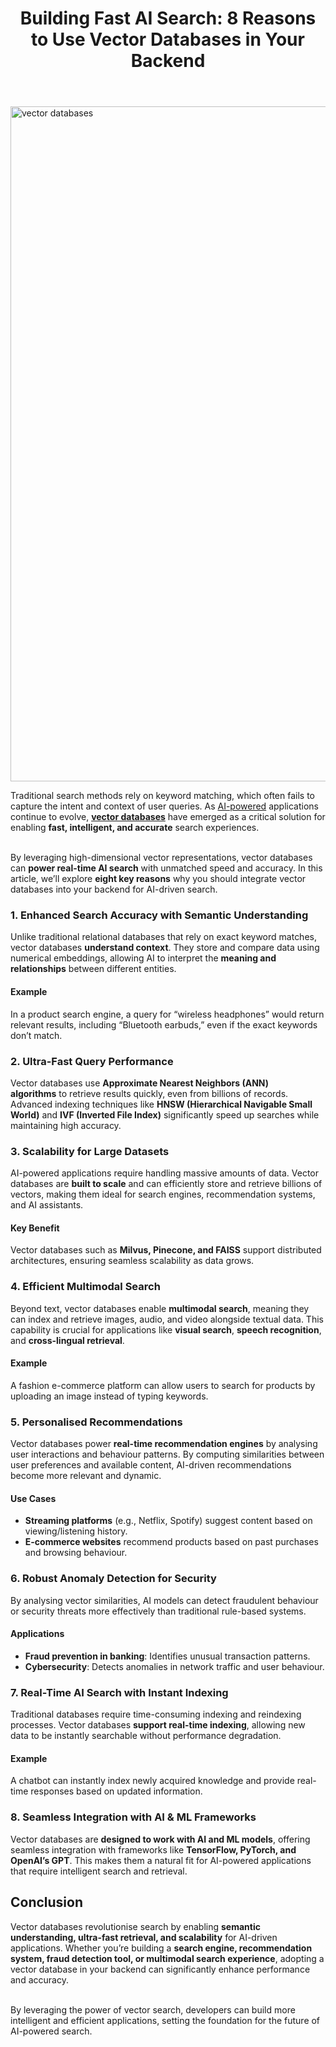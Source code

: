 
<div class="inside-article">
<header aria-label="Content" class="entry-header">
<h1 class="entry-title" itemprop="headline">Building Fast AI Search: 8 Reasons to Use Vector Databases in Your Backend</h1> 
</header>
<div class="featured-image cv-col-12 post-image">
<img alt="vector databases" class="size-full cv-col-12 wp-post-image" decoding="async" fetchpriority="high" height="1080" itemprop="image" sizes="(max-width: 1920px) 100vw, 1920px" src="https://www.devcentrehouse.eu/blogs/wp-content/uploads/2025/05/vector-databases-use.jpg" srcset="https://www.devcentrehouse.eu/blogs/wp-content/uploads/2025/05/vector-databases-use.jpg 1920w, https://www.devcentrehouse.eu/blogs/wp-content/uploads/2025/05/vector-databases-use-300x169.jpg 300w, https://www.devcentrehouse.eu/blogs/wp-content/uploads/2025/05/vector-databases-use-1024x576.jpg 1024w, https://www.devcentrehouse.eu/blogs/wp-content/uploads/2025/05/vector-databases-use-768x432.jpg 768w, https://www.devcentrehouse.eu/blogs/wp-content/uploads/2025/05/vector-databases-use-1536x864.jpg 1536w" style="aspect-ratio:0;" width="1920"/> </div>
<div class="entry-content" itemprop="text">
<p>Traditional search methods rely on keyword matching, which often fails to capture the intent and context of user queries. As <a href="https://www.devcentrehouse.eu/en/services/artificial-intelligence">AI-powered</a> applications continue to evolve, <strong><a href="https://en.wikipedia.org/wiki/Vector_database" rel="noreferrer noopener" target="_blank">vector databases</a></strong> have emerged as a critical solution for enabling <strong>fast, intelligent, and accurate</strong> search experiences.</p>
<p><br/>By leveraging high-dimensional vector representations, vector databases can <strong>power real-time AI search</strong> with unmatched speed and accuracy. In this article, we’ll explore <strong>eight key reasons</strong> why you should integrate vector databases into your backend for AI-driven search.</p>
<h3 class="wp-block-heading"><strong>1. Enhanced Search Accuracy with Semantic Understanding</strong></h3>
<p>Unlike traditional relational databases that rely on exact keyword matches, vector databases <strong>understand context</strong>. They store and compare data using numerical embeddings, allowing AI to interpret the <strong>meaning and relationships</strong> between different entities.</p>
<h4 class="wp-block-heading"><strong>Example</strong></h4>
<p>In a product search engine, a query for “wireless headphones” would return relevant results, including “Bluetooth earbuds,” even if the exact keywords don’t match.</p>
<h3 class="wp-block-heading"><strong>2. Ultra-Fast Query Performance</strong></h3>
<p>Vector databases use <strong>Approximate Nearest Neighbors (ANN) algorithms</strong> to retrieve results quickly, even from billions of records. Advanced indexing techniques like <strong>HNSW (Hierarchical Navigable Small World)</strong> and <strong>IVF (Inverted File Index)</strong> significantly speed up searches while maintaining high accuracy.</p>
<h3 class="wp-block-heading"><strong>3. Scalability for Large Datasets</strong></h3>
<p>AI-powered applications require handling massive amounts of data. Vector databases are <strong>built to scale</strong> and can efficiently store and retrieve billions of vectors, making them ideal for search engines, recommendation systems, and AI assistants.</p>
<h4 class="wp-block-heading"><strong>Key Benefit</strong></h4>
<p>Vector databases such as <strong>Milvus, Pinecone, and FAISS</strong> support distributed architectures, ensuring seamless scalability as data grows.</p>
<h3 class="wp-block-heading"><strong>4. Efficient Multimodal Search</strong></h3>
<p>Beyond text, vector databases enable <strong>multimodal search</strong>, meaning they can index and retrieve images, audio, and video alongside textual data. This capability is crucial for applications like <strong>visual search</strong>, <strong>speech recognition</strong>, and <strong>cross-lingual retrieval</strong>.</p>
<h4 class="wp-block-heading"><strong>Example</strong></h4>
<p>A fashion e-commerce platform can allow users to search for products by uploading an image instead of typing keywords.</p>
<h3 class="wp-block-heading"><strong>5. Personalised Recommendations</strong></h3>
<p>Vector databases power <strong>real-time recommendation engines</strong> by analysing user interactions and behaviour patterns. By computing similarities between user preferences and available content, AI-driven recommendations become more relevant and dynamic.</p>
<h4 class="wp-block-heading"><strong>Use Cases</strong></h4>
<ul class="wp-block-list">
<li><strong>Streaming platforms</strong> (e.g., Netflix, Spotify) suggest content based on viewing/listening history.</li>
<li><strong>E-commerce websites</strong> recommend products based on past purchases and browsing behaviour.</li>
</ul>
<h3 class="wp-block-heading"><strong>6. Robust Anomaly Detection for Security</strong></h3>
<p>By analysing vector similarities, AI models can detect fraudulent behaviour or security threats more effectively than traditional rule-based systems.</p>
<h4 class="wp-block-heading"><strong>Applications</strong></h4>
<ul class="wp-block-list">
<li><strong>Fraud prevention in banking</strong>: Identifies unusual transaction patterns.</li>
<li><strong>Cybersecurity</strong>: Detects anomalies in network traffic and user behaviour.</li>
</ul>
<h3 class="wp-block-heading"><strong>7. Real-Time AI Search with Instant Indexing</strong></h3>
<p>Traditional databases require time-consuming indexing and reindexing processes. Vector databases <strong>support real-time indexing</strong>, allowing new data to be instantly searchable without performance degradation.</p>
<h4 class="wp-block-heading"><strong>Example</strong></h4>
<p>A chatbot can instantly index newly acquired knowledge and provide real-time responses based on updated information.</p>
<h3 class="wp-block-heading"><strong>8. Seamless Integration with AI &amp; ML Frameworks</strong></h3>
<p>Vector databases are <strong>designed to work with AI and ML models</strong>, offering seamless integration with frameworks like <strong>TensorFlow, PyTorch, and OpenAI’s GPT</strong>. This makes them a natural fit for AI-powered applications that require intelligent search and retrieval.</p>
<h2 class="wp-block-heading"><strong>Conclusion</strong></h2>
<p>Vector databases revolutionise search by enabling <strong>semantic understanding, ultra-fast retrieval, and scalability</strong> for AI-driven applications. Whether you’re building a <strong>search engine, recommendation system, fraud detection tool, or multimodal search experience</strong>, adopting a vector database in your backend can significantly enhance performance and accuracy.</p>
<p><br/>By leveraging the power of vector search, developers can build more intelligent and efficient applications, setting the foundation for the future of AI-powered search.</p>
<!--— Calendly inline widget begin ---->


<!--— Calendly inline widget end ---->
</div> <footer aria-label="Entry meta" class="entry-meta">
</footer>
</div>
